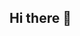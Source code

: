 ## Hi there 👋

<!--
**oreytv/oreytv** is a ✨ _special_ ✨ repository because its `README.md` (this file) appears on your GitHub profile.

Here are some ideas to get you started:

- 🔭 I’m currently working on ...
- 🌱 I’m currently learning ...
- 👯 I’m looking to collaborate on ...
- 🤔 I’m looking for help with ...
- 💬 Ask me about ...FUCK
- 📫 How to reach me: ...
- 😄 Pronouns: ...
- ⚡ Fun fact: ...
-->
